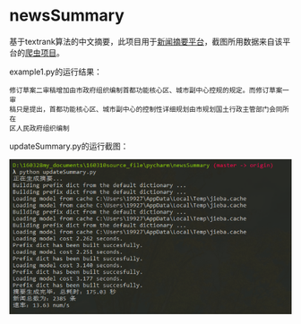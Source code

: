 # newsSummary
基于textrank算法的中文摘要，此项目用于[新闻摘要平台][1]，截图所用数据来自该平台的[爬虫项目][2]。

example1.py的运行结果：
```plain
修订草案二审稿增加由市政府组织编制首都功能核心区、城市副中心控规的规定。而修订草案一审
稿只是提出，首都功能核心区、城市副中心的控制性详细规划由市规划国土行政主管部门会同所在
区人民政府组织编制
```


updateSummary.py的运行截图：

![运行截图](./screenshot.png)

[1]:https://github.com/yonghuizhong/newsQQDjango
[2]:https://github.com/yonghuizhong/newsqq
